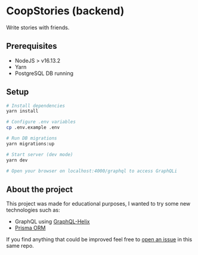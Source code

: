 # CoopStories (backend)

Write stories with friends.

## Prerequisites

- NodeJS > v16.13.2
- Yarn
- PostgreSQL DB running

## Setup

```bash
# Install dependencies
yarn install

# Configure .env variables
cp .env.example .env

# Run DB migrations
yarn migrations:up

# Start server (dev mode)
yarn dev

# Open your browser on localhost:4000/graphql to access GraphQLi
```

## About the project

This project was made for educational purposes, I wanted to try some new technologies such as:

- GraphQL using [GraphQL-Helix](https://github.com/contra/graphql-helix)
- [Prisma ORM](https://github.com/prisma/prisma)

If you find anything that could be improved feel free to [open an issue](https://github.com/coopstories/frontend/issues/new) in this same repo.